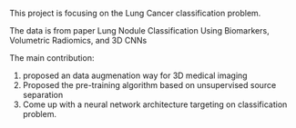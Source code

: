 This project is focusing on the Lung Cancer classification problem.

The data is from paper
Lung Nodule Classification Using Biomarkers, Volumetric Radiomics, and 3D CNNs

The main contribution:
1. proposed an data augmenation way for 3D medical imaging
2. Proposed the pre-training algorithm based on unsupervised source separation
3. Come up with a neural network architecture targeting on classification problem.

